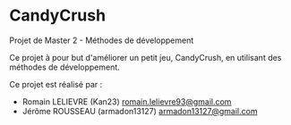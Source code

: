 # CandyCrush

Projet de Master 2 - Méthodes de développement

Ce projet à pour but d'améliorer un petit jeu, CandyCrush, en utilisant des méthodes de développement.

Ce projet est réalisé par : 
* Romain LELIEVRE (Kan23) romain.lelievre93@gmail.com 
* Jérôme ROUSSEAU (armadon13127) armadon13127@gmail.com 

